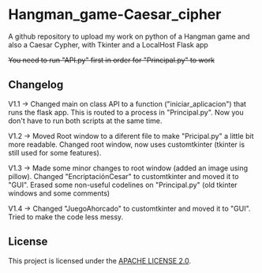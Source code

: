 # Hangman_game-Caesar_cipher

A github repository to upload my work on python of a Hangman game and also a Caesar Cypher, with Tkinter and a LocalHost Flask app

~~You need to run "API.py" first in order for "Principal.py" to work~~

## Changelog
V1.1 -> Changed main on class API to a function ("iniciar_aplicacion") that runs the flask app. This is routed to a process in "Principal.py". Now you don't have to run both scripts at the same time.

V1.2 -> Moved Root window to a diferent file to make "Pricipal.py" a little bit more readable. Changed root window, now uses customtkinter (tkinter is still used for some features).

V1.3 -> Made some minor changes to root window (added an image using pillow). Changed "EncriptaciónCesar" to customtkinter and moved it to "GUI". Erased some non-useful codelines on "Principal.py" (old tkinter windows and some comments)

V1.4 -> Changed "JuegoAhorcado" to customtkinter and moved it to "GUI". Tried to make the code less messy.

## License
This project is licensed under the [APACHE LICENSE 2.0](LICENSE).

